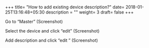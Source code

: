 +++
title= "How to add existing device description?"
date= 2018-01-25T13:16:48+05:30
description = ""
weight= 3
draft= false
+++



Go to “Master”
(Screenshot)

Select the device and click  “edit”
(Screenshot)

Add description and click  “edit ”
(Screenshot)




